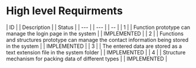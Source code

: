 # High level Requirments


| ID | |	Description |	| Status |
| --- | | --- | | -- |
| 1 |	| Function prototype can manage the login page in the system |	| IMPLEMENTED |
| 2 |	| Functions and structures prototype can manage the contact information being stored in the system |	| IMPLEMENTED |
| 3 |	| The entered data are stored as a text extension file in the system folder | |	IMPLEMENTED |
| 4 |	| Structure mechanism for packing data of different types | |	IMPLEMENTED |
